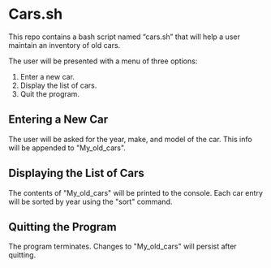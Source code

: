 # Cars.sh

This repo contains a bash script named “cars.sh” that will help a user maintain an inventory of old cars.
 
 The user will be presented with a menu of three options:
 1. Enter a new car.
 2. Display the list of cars.
 3. Quit the program.

## Entering a New Car
The user will be asked for the year, make, and model of the car.
This info will be appended to "My\_old\_cars".


## Displaying the List of Cars
The contents of "My\_old\_cars" will be printed to the console.
Each car entry will be sorted by year using the "sort" command.

## Quitting the Program
The program terminates.
Changes to "My\_old\_cars" will persist after quitting.
